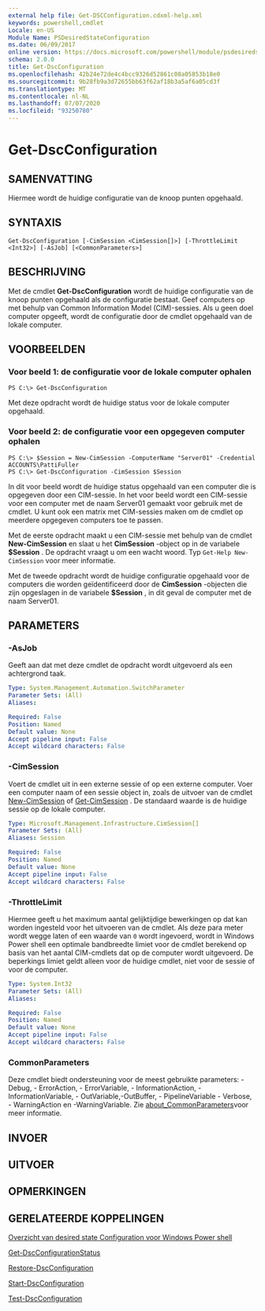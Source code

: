 ```yaml
---
external help file: Get-DSCConfiguration.cdxml-help.xml
keywords: powershell,cmdlet
Locale: en-US
Module Name: PSDesiredStateConfiguration
ms.date: 06/09/2017
online version: https://docs.microsoft.com/powershell/module/psdesiredstateconfiguration/get-dscconfiguration?view=powershell-5.1&WT.mc_id=ps-gethelp
schema: 2.0.0
title: Get-DscConfiguration
ms.openlocfilehash: 42b24e72de4c4bcc9326d52861c08a05853b18e0
ms.sourcegitcommit: 9b28fb9a3d72655bb63f62af18b3a5af6a05cd3f
ms.translationtype: MT
ms.contentlocale: nl-NL
ms.lasthandoff: 07/07/2020
ms.locfileid: "93250780"
---
```

# Get-DscConfiguration

## SAMENVATTING
Hiermee wordt de huidige configuratie van de knoop punten opgehaald.

## SYNTAXIS

```
Get-DscConfiguration [-CimSession <CimSession[]>] [-ThrottleLimit <Int32>] [-AsJob] [<CommonParameters>]
```

## BESCHRIJVING
Met de cmdlet **Get-DscConfiguration** wordt de huidige configuratie van de knoop punten opgehaald als de configuratie bestaat.
Geef computers op met behulp van Common Information Model (CIM)-sessies.
Als u geen doel computer opgeeft, wordt de configuratie door de cmdlet opgehaald van de lokale computer.

## VOORBEELDEN

### Voor beeld 1: de configuratie voor de lokale computer ophalen

```
PS C:\> Get-DscConfiguration
```

Met deze opdracht wordt de huidige status voor de lokale computer opgehaald.

### Voor beeld 2: de configuratie voor een opgegeven computer ophalen

```
PS C:\> $Session = New-CimSession -ComputerName "Server01" -Credential ACCOUNTS\PattiFuller
PS C:\> Get-DscConfiguration -CimSession $Session
```

In dit voor beeld wordt de huidige status opgehaald van een computer die is opgegeven door een CIM-sessie.
In het voor beeld wordt een CIM-sessie voor een computer met de naam Server01 gemaakt voor gebruik met de cmdlet.
U kunt ook een matrix met CIM-sessies maken om de cmdlet op meerdere opgegeven computers toe te passen.

Met de eerste opdracht maakt u een CIM-sessie met behulp van de cmdlet **New-CimSession** en slaat u het **CimSession** -object op in de variabele **$Session** .
De opdracht vraagt u om een wacht woord.
Typ `Get-Help New-CimSession` voor meer informatie.

Met de tweede opdracht wordt de huidige configuratie opgehaald voor de computers die worden geïdentificeerd door de **CimSession** -objecten die zijn opgeslagen in de variabele **$Session** , in dit geval de computer met de naam Server01.

## PARAMETERS

### -AsJob
Geeft aan dat met deze cmdlet de opdracht wordt uitgevoerd als een achtergrond taak.

```yaml
Type: System.Management.Automation.SwitchParameter
Parameter Sets: (All)
Aliases:

Required: False
Position: Named
Default value: None
Accept pipeline input: False
Accept wildcard characters: False
```

### -CimSession
Voert de cmdlet uit in een externe sessie of op een externe computer.
Voer een computer naam of een sessie object in, zoals de uitvoer van de cmdlet [New-CimSession](/powershell/module/cimcmdlets/new-cimsession) of [Get-CimSession](/powershell/module/cimcmdlets/get-cimsession) .
De standaard waarde is de huidige sessie op de lokale computer.

```yaml
Type: Microsoft.Management.Infrastructure.CimSession[]
Parameter Sets: (All)
Aliases: Session

Required: False
Position: Named
Default value: None
Accept pipeline input: False
Accept wildcard characters: False
```

### -ThrottleLimit
Hiermee geeft u het maximum aantal gelijktijdige bewerkingen op dat kan worden ingesteld voor het uitvoeren van de cmdlet.
Als deze para meter wordt wegge laten of een waarde van `0` wordt ingevoerd, wordt in Windows Power shell een optimale bandbreedte limiet voor de cmdlet berekend op basis van het aantal CIM-cmdlets dat op de computer wordt uitgevoerd.
De beperkings limiet geldt alleen voor de huidige cmdlet, niet voor de sessie of voor de computer.

```yaml
Type: System.Int32
Parameter Sets: (All)
Aliases:

Required: False
Position: Named
Default value: None
Accept pipeline input: False
Accept wildcard characters: False
```

### CommonParameters
Deze cmdlet biedt ondersteuning voor de meest gebruikte parameters: -Debug, - ErrorAction, - ErrorVariable, - InformationAction, -InformationVariable, - OutVariable,-OutBuffer, - PipelineVariable - Verbose, - WarningAction en -WarningVariable. Zie [about_CommonParameters](https://go.microsoft.com/fwlink/?LinkID=113216)voor meer informatie.

## INVOER

## UITVOER

## OPMERKINGEN

## GERELATEERDE KOPPELINGEN

[Overzicht van desired state Configuration voor Windows Power shell](/powershell/scripting/dsc/overview/dscforengineers)

[Get-DscConfigurationStatus](Get-DscConfigurationStatus.md)

[Restore-DscConfiguration](Restore-DscConfiguration.md)

[Start-DscConfiguration](Start-DscConfiguration.md)

[Test-DscConfiguration](Test-DscConfiguration.md)
